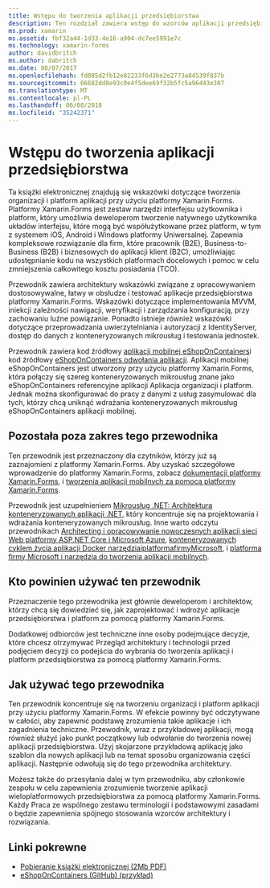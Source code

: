 ```yaml
---
title: Wstępu do tworzenia aplikacji przedsiębiorstwa
description: Ten rozdział zawiera wstęp do wzorców aplikacji przedsiębiorstwa za pomocą platformy Xamarin.Forms.
ms.prod: xamarin
ms.assetid: fbf32a44-1d33-4e16-a904-dc7ee5991e7c
ms.technology: xamarin-forms
author: davidbritch
ms.author: dabritch
ms.date: 08/07/2017
ms.openlocfilehash: fd085d2fb12e82233f6d3be2e2773a84539f837b
ms.sourcegitcommit: 66682dd8e93c0e4f5dee69f32b5fc5a96443e307
ms.translationtype: MT
ms.contentlocale: pl-PL
ms.lasthandoff: 06/08/2018
ms.locfileid: "35242371"
---
```

# <a name="preface-to-enterprise-app-development"></a>Wstępu do tworzenia aplikacji przedsiębiorstwa

Ta książki elektronicznej znajdują się wskazówki dotyczące tworzenia organizacji i platform aplikacji przy użyciu platformy Xamarin.Forms. Platformy Xamarin.Forms jest zestaw narzędzi interfejsu użytkownika i platform, który umożliwia deweloperom tworzenie natywnego użytkownika układów interfejsu, które mogą być współużytkowane przez platform, w tym z systemem iOS, Android i Windows platformy Uniwersalnej. Zapewnia kompleksowe rozwiązanie dla firm, które pracownik (B2E), Business-to-Business (B2B) i biznesowych do aplikacji klient (B2C), umożliwiając udostępnianie kodu na wszystkich platformach docelowych i pomoc w celu zmniejszenia całkowitego kosztu posiadania (TCO).

Przewodnik zawiera architektury wskazówki związane z opracowywaniem dostosowywalne, łatwy w obsłudze i testować aplikacje przedsiębiorstwa platformy Xamarin.Forms. Wskazówki dotyczące implementowania MVVM, iniekcji zależności nawigacji, weryfikacji i zarządzania konfiguracją, przy zachowaniu luźne powiązanie. Ponadto istnieje również wskazówki dotyczące przeprowadzania uwierzytelniania i autoryzacji z IdentityServer, dostęp do danych z konteneryzowanych mikrousług i testowania jednostek.

Przewodnik zawiera kod źródłowy [aplikacji mobilnej eShopOnContainers](https://github.com/dotnet-architecture/eShopOnContainers/tree/master/src/Mobile)i kod źródłowy [eShopOnContainers odwołania aplikacji](https://github.com/dotnet-architecture/eShopOnContainers). Aplikacji mobilnej eShopOnContainers jest utworzony przy użyciu platformy Xamarin.Forms, która połączy się szereg konteneryzowanych mikrousług znane jako eShopOnContainers referencyjne aplikacji Aplikacja organizacji i platform. Jednak można skonfigurować do pracy z danymi z usług zasymulować dla tych, którzy chcą uniknąć wdrażania konteneryzowanych mikrousług eShopOnContainers aplikacji mobilnej.

## <a name="whats-left-out-of-this-guides-scope"></a>Pozostała poza zakres tego przewodnika

Ten przewodnik jest przeznaczony dla czytników, którzy już są zaznajomieni z platformy Xamarin.Forms. Aby uzyskać szczegółowe wprowadzenie do platformy Xamarin.Forms, zobacz [dokumentacji platformy Xamarin.Forms](~/xamarin-forms/index.yml), i [tworzenia aplikacji mobilnych za pomocą platformy Xamarin.Forms](https://aka.ms/xamebook).

Przewodnik jest uzupełnieniem [Mikrousług .NET: Architektura konteneryzowanych aplikacji .NET](https://aka.ms/microservicesebook), który koncentruje się na projektowania i wdrażania konteneryzowanych mikrousług. Inne warto odczytu przewodnikach [Architecting i opracowywanie nowoczesnych aplikacji sieci Web platformy ASP.NET Core i Microsoft Azure](http://aka.ms/WebAppEbook), [konteneryzowanych cyklem życia aplikacji Docker narzędziaiplatformafirmyMicrosoft](http://aka.ms/dockerlifecycleebook), i [platforma firmy Microsoft i narzędzia do tworzenia aplikacji mobilnych](http://aka.ms/MobAppDev/StndPDF).

## <a name="who-should-use-this-guide"></a>Kto powinien używać ten przewodnik

Przeznaczenie tego przewodnika jest głównie deweloperom i architektów, którzy chcą się dowiedzieć się, jak zaprojektować i wdrożyć aplikacje przedsiębiorstwa i platform za pomocą platformy Xamarin.Forms.

Dodatkowej odbiorców jest techniczne inne osoby podejmujące decyzje, które chcesz otrzymywać Przegląd architektury i technologii przed podjęciem decyzji co podejścia do wybrania do tworzenia aplikacji i platform przedsiębiorstwa za pomocą platformy Xamarin.Forms.

## <a name="how-to-use-this-guide"></a>Jak używać tego przewodnika

Ten przewodnik koncentruje się na tworzeniu organizacji i platform aplikacji przy użyciu platformy Xamarin.Forms. W efekcie powinny być odczytywane w całości, aby zapewnić podstawę zrozumienia takie aplikacje i ich zagadnienia techniczne. Przewodnik, wraz z przykładowej aplikacji, mogą również służyć jako punkt początkowy lub odwołanie do tworzenia nowej aplikacji przedsiębiorstwa. Użyj skojarzone przykładową aplikację jako szablon dla nowych aplikacji lub na temat sposobu organizowania części aplikacji. Następnie odwołują się do tego przewodnika architektury.

Możesz także do przesyłania dalej w tym przewodniku, aby członkowie zespołu w celu zapewnienia zrozumienie tworzenie aplikacji wieloplatformowych przedsiębiorstwa za pomocą platformy Xamarin.Forms. Każdy Praca ze wspólnego zestawu terminologii i podstawowymi zasadami o będzie zapewnienia spójnego stosowania wzorców architektury i rozwiązania.


## <a name="related-links"></a>Linki pokrewne

- [Pobieranie książki elektronicznej (2Mb PDF)](https://aka.ms/xamarinpatternsebook)
- [eShopOnContainers (GitHub) (przykład)](https://github.com/dotnet-architecture/eShopOnContainers)
